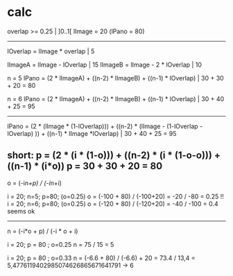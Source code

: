# calc

overlap >= 0.25 | ]0..1[
lImage = 20
(lPano = 80) 

------

lOverlap = lImage * overlap | 5 

lImageA = lImage - lOverlap | 15
lImageB = lImage - 2 * lOverlap | 10

n = 5
lPano = (2 * lImageA) + ((n-2) * lImageB) + ((n-1) * lOverlap) | 30 + 30 + 20 = 80

n = 6
lPano = (2 * lImageA) + ((n-2) * lImageB) + ((n-1) * lOverlap) | 30 + 40 + 25 = 95

---- 

lPano = (2 * (lImage * (1-lOverlap)))
      + ((n-2) * (lImage - (1-lOverlap - lOverlap) )) 
      + ((n-1) * lImage *lOverlap) | 30 + 40 + 25 = 95

short:
p = (2 * (i * (1-o))) + ((n-2) * (i * (1-o-o))) + ((n-1) * (i*o)) 
p = 30 + 30 + 20 = 80
---
o = (-i*n+p) / (-i*n+i)

i = 20; n=5; p=80; (o=0.25)
o = (-100 + 80) / (-100+20) = -20 / -80 = 0.25 !! 
i = 20; n=6; p=80; (o=0.25)
o = (-120 + 80) / (-120+20) = -40 / -100 = 0.4 seems ok 

----
n = (-i*o + p) / (-i * o + i)

i = 20; p = 80 ; o=0.25
n = 75 / 15 = 5

i = 20; p = 80 ; o=0.33
n = (-6.6 + 80) / (-6.6) + 20 = 73.4 / 13,4 = 5,4776119402985074626865671641791 -> 6 
